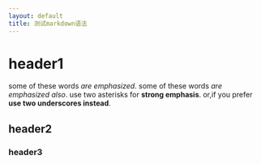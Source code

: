 ```yaml
---
layout: default
title: 测试markdown语法
---
```

# header1 
some of these words *are emphasized*.
some of these words _are emphasized also_.
use two asterisks for **strong emphasis**.
or,if you prefer __use two underscores instead__.
## header2
### header3
